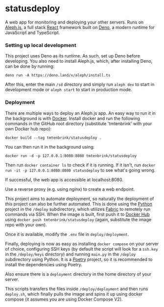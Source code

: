 # statusdeploy

A web app for monitoring and deploying your other servers. Runs on [Aleph.js](https://alephjs.org/), a full stack [React](https://reactjs.org/) framework built on [Deno](https://deno.land), a modern runtime for JavaScript and TypeScript.

### Setting up local development

This project uses Deno as its runtime. As such, set up Deno before developing. You also need to install Aleph.js, which, after installing Deno, can be done by running:

```shell
deno run -A https://deno.land/x/aleph/install.ts
```

After this, enter the main `/sd` directory and simply run `aleph dev` to start in development mode or `aleph start` to start in production mode.

### Deployment

There are multiple ways to deploy an Aleph.js app. An easy way to run it in the background is with [Docker](https://docs.docker.com/). Install docker and run the following commands in the GitHub root directory (substitute 'tmtenbrink' with your own Docker hub repo):

```shell
docker build --tag tmtenbrink/statusdeploy .
```

You can then run it in the background using:

```shell
docker run -d -p 127.0.0.1:8080:8080 tmtenbrink/statusdeploy
```

Then run `docker container ls` to check if it is running. If it isn't, run `docker run -it -p 127.0.0.1:8080:8080 statusdeploy` to see what's going wrong.

If successful, the web app is accessible at localhost:8080.

Use a reverse proxy (e.g. using nginx) to create a web endpoint.

This project aims to automate deployment, so naturally the deployment of _this_ project can also be further automated. This is done using the [Python](https://www.python.org/) project in the `/deploy` subdirectory, which utilizes [Fabric](https://www.fabfile.org/) to remotely run commands via SSH. When the image is built, first push it to [Docker Hub](https://hub.docker.com/) using `docker push tmtenbrink/statusdeploy` (again, substitute the image repo with your own). 

Once it is available, modify the `.env` file in `deploy/deployment`.

Finally, deploying is now as easy as installing `docker compose` on your server of choice, configuring SSH keys (by default the script will look for a `ssh.key` in the `/deploy/keys` directory) and running `main.py` in the `/deploy` subdirectory using Python. It is a [Poetry](https://python-poetry.org/) project, so it is recommended to install the dependencies using Poetry.

Also ensure there is a `deployment` directory in the home directory of your server.

This scripts transfers the files inside `/deploy/deployment` and then runs `deploy.sh`, which finally pulls the image and spins it up using docker compose (it assumes you are using Docker Compose V2). 